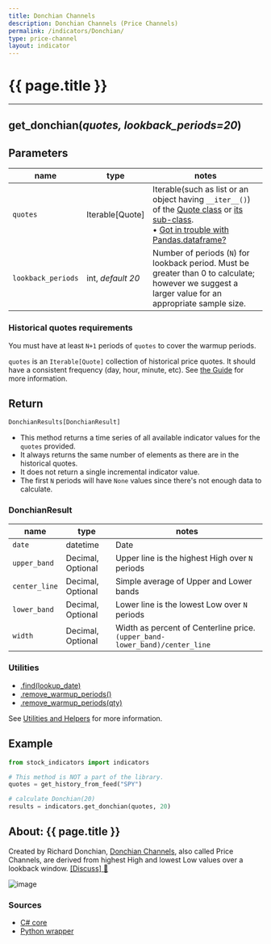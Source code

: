 ```yaml
---
title: Donchian Channels
description: Donchian Channels (Price Channels)
permalink: /indicators/Donchian/
type: price-channel
layout: indicator
---
```


# {{ page.title }}
<hr>

## **get_donchian**(*quotes, lookback_periods=20*)
    
## Parameters

| name | type | notes
| -- |-- |--
| `quotes` | Iterable[Quote] | Iterable(such as list or an object having `__iter__()`) of the [Quote class]({{site.baseurl}}/guide/#historical-quotes) or [its sub-class]({{site.baseurl}}/guide/#using-custom-quote-classes). <br><span class='qna-dataframe'> • [Got in trouble with Pandas.dataframe?]({{site.baseurl}}/guide/#using-pandasdataframe) </span>
| `lookback_periods` | int, *default 20* | Number of periods (`N`) for lookback period.  Must be greater than 0 to calculate; however we suggest a larger value for an appropriate sample size.

### Historical quotes requirements

You must have at least `N+1` periods of `quotes` to cover the warmup periods.

`quotes` is an `Iterable[Quote]` collection of historical price quotes.  It should have a consistent frequency (day, hour, minute, etc).  See [the Guide]({{site.baseurl}}/guide/#historical-quotes) for more information.

## Return

```python
DonchianResults[DonchianResult]
```

- This method returns a time series of all available indicator values for the `quotes` provided.
- It always returns the same number of elements as there are in the historical quotes.
- It does not return a single incremental indicator value.
- The first `N` periods will have `None` values since there's not enough data to calculate.

### DonchianResult

| name | type | notes
| -- |-- |--
| `date` | datetime | Date
| `upper_band` | Decimal, Optional | Upper line is the highest High over `N` periods
| `center_line` | Decimal, Optional | Simple average of Upper and Lower bands
| `lower_band` | Decimal, Optional | Lower line is the lowest Low over `N` periods
| `width` | Decimal, Optional | Width as percent of Centerline price.  `(upper_band-lower_band)/center_line`

### Utilities

- [.find(lookup_date)]({{site.baseurl}}/utilities#find-indicator-result-by-date)
- [.remove_warmup_periods()]({{site.baseurl}}/utilities#remove-warmup-periods)
- [.remove_warmup_periods(qty)]({{site.baseurl}}/utilities#remove-warmup-periods)

See [Utilities and Helpers]({{site.baseurl}}/utilities#utilities-for-indicator-results) for more information.

## Example

```python
from stock_indicators import indicators

# This method is NOT a part of the library.
quotes = get_history_from_feed("SPY")

# calculate Donchian(20)
results = indicators.get_donchian(quotes, 20)
```

## About: {{ page.title }}

Created by Richard Donchian, [Donchian Channels](https://en.wikipedia.org/wiki/Donchian_channel), also called Price Channels, are derived from highest High and lowest Low values over a lookback window.
[[Discuss] :speech_balloon:]({{site.github.base_repository_url}}/discussions/257 "Community discussion about this indicator")

![image]({{site.charturl}}/Donchian.png)

### Sources

- [C# core]({{site.base_sourceurl}}/a-d/Donchian/Donchian.cs)
- [Python wrapper]({{site.sourceurl}}/donchian.py)
